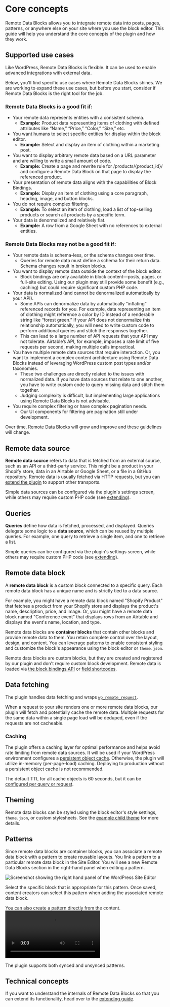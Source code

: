 # Core concepts

Remote Data Blocks allows you to integrate remote data into posts, pages, patterns, or anywhere else on your site where you use the block editor. This guide will help you understand the core concepts of the plugin and how they work.

## Supported use cases

Like WordPress, Remote Data Blocks is flexible. It can be used to enable advanced integrations with external data.

Below, you'll find specific use cases where Remote Data Blocks shines. We are working to expand these use cases, but before you start, consider if Remote Data Blocks is the right tool for the job.

### Remote Data Blocks is a good fit if:

- Your remote data represents entities with a consistent schema.
  - **Example:** Product data representing items of clothing with defined attributes like “Name,” “Price,” “Color,” “Size,” etc.
- You want humans to select specific entities for display within the block editor.
  - **Example:** Select and display an item of clothing within a marketing post.
- You want to display arbitrary remote data based on a URL parameter and are willing to write a small amount of code.
  - **Example:** Create a page and rewrite rule for /products/{product_id}/ and configure a Remote Data Block on that page to display the referenced product.
- Your presentation of remote data aligns with the capabilities of Block Bindings.
  - **Example:** Display an item of clothing using a core paragraph, heading, image, and button blocks.
- You do not require complex filtering.
  - **Example:** To select an item of clothing, load a list of top-selling products or search all products by a specific term.
- Your data is denormalized and relatively flat.
  - **Example:** A row from a Google Sheet with no references to external entities.

### Remote Data Blocks may not be a good fit if:

- Your remote data is schema-less, or the schema changes over time.
  - Queries for remote data must define a schema for their return data. Schema changes result in broken blocks.
- You want to display remote data outside the context of the block editor.
  - Block bindings are only available in block content—posts, pages, or full-site editing. Using our plugin may still provide some benefit (e.g., caching) but could require significant custom PHP code.
- Your data is normalized (and cannot be denormalized automatically by your API).
  - Some APIs can denormalize data by automatically “inflating” referenced records for you. For example, data representing an item of clothing might reference a color by ID instead of a renderable string like “forest green.” If your API does not denormalize this relationship automatically, you will need to write custom code to perform additional queries and stitch the responses together.
  - This can lead to a large number of API requests that your API may not tolerate. Airtable’s API, for example, imposes a rate limit of five requests per second, making multiple calls impractical.
- You have multiple remote data sources that require interaction. Or, you want to implement a complex content architecture using Remote Data Blocks instead of leveraging WordPress custom post types and/or taxonomies.
  - These two challenges are directly related to the issues with normalized data. If you have data sources that relate to one another, you have to write custom code to query missing data and stitch them together.
  - Judging complexity is difficult, but implementing large applications using Remote Data Blocks is not advisable.
- You require complex filtering or have complex pagination needs.
  - Our UI components for filtering are pagination still under development.

Over time, Remote Data Blocks will grow and improve and these guidelines will change.

## Remote data source

**Remote data source** refers to data that is fetched from an external source, such as an API or a third-party service. This might be a product in your Shopify store, data in an Airtable or Google Sheet, or a file in a GitHub repository. Remote data is usually fetched via HTTP requests, but you can [extend the plugin](../extending/index.md) to support other transports.

Simple data sources can be configured via the plugin's settings screen, while others may require custom PHP code (see [extending](../extending/index.md)).

## Queries

**Queries** define how data is fetched, processed, and displayed. Queries delegate some logic to a **data source**, which can be reused by multiple queries. For example, one query to retrieve a single item, and one to retrieve a list.

Simple queries can be configured via the plugin's settings screen, while others may require custom PHP code (see [extending](../extending/index.md)).

## Remote data block

A **remote data block** is a custom block connected to a specific query. Each remote data block has a unique name and is strictly tied to a data source.

For example, you might have a remote data block named "Shopify Product" that fetches a product from your Shopify store and displays the product's name, description, price, and image. Or, you might have a remote data block named "Conference event" that displays rows from an Airtable and displays the event's name, location, and type.

Remote data blocks are **container blocks** that contain other blocks and provide remote data to them. You retain complete control over the layout, design, and content. You can leverage patterns to enable consistent styling and customize the block's appearance using the block editor or `theme.json`.

Remote data blocks are custom blocks, but they are created and registered by our plugin and don't require custom block development. Remote data is loaded via [the block bindings API](./block-bindings.md) or [field shortcodes](./field-shortcodes.md).

## Data fetching

The plugin handles data fetching and wraps [`wp_remote_request`](https://developer.wordpress.org/reference/functions/wp_remote_request/).

When a request to your site renders one or more remote data blocks, our plugin will fetch and potentially cache the remote data. Multiple requests for the same data within a single page load will be deduped, even if the requests are not cacheable.

### Caching

The plugin offers a caching layer for optimal performance and helps avoid rate limiting from remote data sources. It will be used if your WordPress environment configures a [persistent object cache](https://developer.wordpress.org/reference/classes/wp_object_cache/#persistent-cache-plugins). Otherwise, the plugin will utilize in-memory (per-page-load) caching. Deploying to production without a persistent object cache is not recommended.

The default TTL for all cache objects is 60 seconds, but it can be [configured per query or request](../extending/query.md#get_cache_ttl).

## Theming

Remote data blocks can be styled using the block editor's style settings, `theme.json`, or custom stylesheets. See the [example child theme](https://github.com/Automattic/remote-data-blocks/tree/trunk/example/theme) for more details.

## Patterns

Since remote data blocks are container blocks, you can associate a remote data block with a pattern to create reusable layouts. You link a pattern to a particular remote data block in the Site Editor. You will see a new Remote Data Blocks section in the right-hand panel when editing a pattern.

![Screenshot showing the right hand panel of the WordPress Site Editor](https://raw.githubusercontent.com/Automattic/remote-data-blocks/trunk/docs/concepts/patterns-right-panel.png)

Select the specific block that is appropriate for this pattern. Once saved, content creators can select this pattern when adding the associated remote data block.

You can also create a pattern directly from the content.
<video src="https://github.com/user-attachments/assets/358d9d40-557b-4f39-b943-ed73d6f18adb"></video>

The plugin supports both synced and unsynced patterns.

## Technical concepts

If you want to understand the internals of Remote Data Blocks so that you can extend its functionality, head over to the [extending guide](../extending/index.md).
